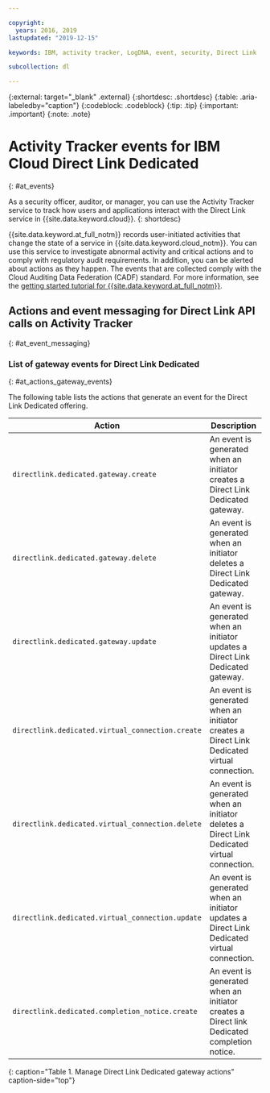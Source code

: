 ```yaml
---

copyright:
  years: 2016, 2019
lastupdated: "2019-12-15"

keywords: IBM, activity tracker, LogDNA, event, security, Direct Link

subcollection: dl

---
```


{:external: target="_blank" .external}
{:shortdesc: .shortdesc}
{:table: .aria-labeledby="caption"}
{:codeblock: .codeblock}
{:tip: .tip}
{:important: .important}
{:note: .note}

# Activity Tracker events for IBM Cloud Direct Link Dedicated
{: #at_events}

As a security officer, auditor, or manager, you can use the Activity Tracker service to track how users and applications interact with the Direct Link service in {{site.data.keyword.cloud}}.
{: shortdesc}

{{site.data.keyword.at_full_notm}} records user-initiated activities that change the state of a service in {{site.data.keyword.cloud_notm}}. You can use this service to investigate abnormal activity and critical actions and to comply with regulatory audit requirements. In addition, you can be alerted about actions as they happen. The events that are collected comply with the Cloud Auditing Data Federation (CADF) standard. For more information, see the [getting started tutorial for {{site.data.keyword.at_full_notm}}](/docs/services/Activity-Tracker-with-LogDNA?topic=logdnaat-getting-started#getting-started).

## Actions and event messaging for Direct Link API calls on Activity Tracker
{: #at_event_messaging}

### List of gateway events for Direct Link Dedicated
{: #at_actions_gateway_events}

The following table lists the actions that generate an event for the Direct Link Dedicated offering.


| Action                      | Description |
|-----------------------------|---------|
| `directlink.dedicated.gateway.create`   | An event is generated when an initiator creates a Direct Link Dedicated gateway. |
| `directlink.dedicated.gateway.delete`     | An event is generated when an initiator deletes a Direct Link Dedicated gateway. |
| `directlink.dedicated.gateway.update`   | An event is generated when an initiator updates a Direct Link Dedicated gateway. |
| `directlink.dedicated.virtual_connection.create`   | An event is generated when an initiator creates a Direct Link Dedicated virtual connection. |
| `directlink.dedicated.virtual_connection.delete`     | An event is generated when an initiator deletes a Direct Link Dedicated virtual connection. |
| `directlink.dedicated.virtual_connection.update`  | An event is generated when an initiator updates a Direct Link Dedicated virtual connection. |
| `directlink.dedicated.completion_notice.create`    | An event is generated when an initiator creates a Direct link Dedicated completion notice. |
{: caption="Table 1. Manage Direct Link Dedicated gateway actions" caption-side="top"}
